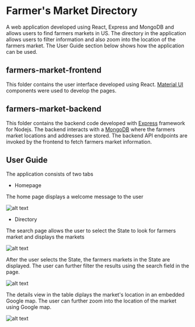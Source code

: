 # Farmer's Market Directory
A web application developed using React, Express and MongoDB and allows users to find farmers markets in US. The directory in the application allows users to filter information and also zoom into the location of the farmers market. The User Guide section below shows how the application can be used.

## farmers-market-frontend

This folder contains the user interface developed using React. [Material UI](https://material-ui.com/) components were used to develop the pages.

## farmers-market-backend

This folder contains the backend code developed with [Express](https://expressjs.com/) framework for Nodejs. The backend interacts with a [MongoDB](https://www.mongodb.com/) where the farmers market locations and addresses are stored. The backend API endpoints are invoked by the frontend to fetch farmers market information.

## User Guide

The application consists of two tabs

+ Homepage

The home page displays a welcome message to the user

![alt text](https://user-images.githubusercontent.com/60051474/72681135-ecd90980-3ac0-11ea-8032-3ac93a49c101.jpg)

+ Directory

The search page allows the user to select the State to look for farmers market and displays the markets

![alt text](https://user-images.githubusercontent.com/60051474/72682570-a7233d80-3ace-11ea-8402-87c0ac618720.jpg)

After the user selects the State, the farmers markets in the State are displayed. The user can further filter the results using the search field in the page.

![alt text](https://user-images.githubusercontent.com/60051474/72681163-2a3d9700-3ac1-11ea-99c5-c1dd9c2349a6.jpg)

The details view in the table diplays the market's location in an embedded Google map. The user can further zoom into the location of the market using Google map.

![alt text](https://user-images.githubusercontent.com/60051474/72681169-36c1ef80-3ac1-11ea-98d9-43ae2c77e66d.jpg)

